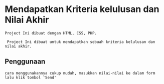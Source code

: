 # Mendapatkan Kriteria kelulusan dan Nilai Akhir

    Project Ini dibuat dengan HTML, CSS, PHP.

     Project Ini dibuat untuk mendapatkan sebuah kriteria kelulusan dan nilai akhir.

## Penggunaan

    cara menggunakannya cukup mudah, masukkan nilai-nilai ke dalam form lalu klik tombol 'Send'
